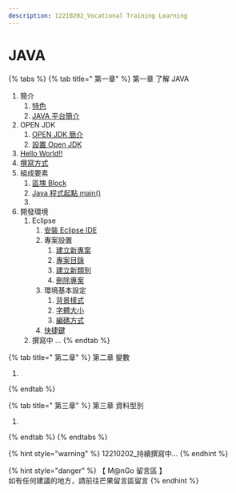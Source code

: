 ```yaml
---
description: 12210202_Vocational Training Learning
---
```


# JAVA

{% tabs %}
{% tab title=" 第一章" %}
第一章  了解 JAVA

1. 簡介
   1. [特色](di-yi-zhang-le-jie-java/jian-jie/te-se.md)
   2. [JAVA 平台簡介](di-yi-zhang-le-jie-java/jian-jie/java-ping-tai-jian-jie.md)
2. OPEN JDK
   1. [OPEN JDK 簡介](di-yi-zhang-qian-zhi-zuo-ye/open-jdk-jian-jie.md)
   2. [設置 Open JDK](di-yi-zhang-qian-zhi-zuo-ye/she-zhi-open-jdk.md)
3. [Hello World!!](di-yi-zhang-qian-zhi-zuo-ye/hello-world.md)
4. [撰寫方式](di-yi-zhang-qian-zhi-zuo-ye/java-zhuan-xie-fang-shi.md)
5. 組成要素
   1. [區塊 Block](di-yi-zhang-le-jie-java/zu-cheng-yao-su/qu-kuai-block.md)
   2. [Java 程式起點 main()](di-yi-zhang-le-jie-java/zu-cheng-yao-su/java-cheng-shi-qi-dian-main.md)
   3.
6. 開發環境
   1. Eclipse
      1. [安裝 Eclipse IDE](di-yi-zhang-qian-zhi-zuo-ye/java-kai-fa-huan-jing/eclipse/an-zhuang-eclipse-ide.md)
      2. 專案設置
         1. [建立新專案](di-yi-zhang-qian-zhi-zuo-ye/java-kai-fa-huan-jing/eclipse/zhuan-an-she-zhi/jian-li-xin-zhuan-an.md)
         2. [專案目錄](di-yi-zhang-qian-zhi-zuo-ye/java-kai-fa-huan-jing/eclipse/zhuan-an-she-zhi/zhuan-an-mu-lu.md)
         3. [建立新類別](di-yi-zhang-qian-zhi-zuo-ye/java-kai-fa-huan-jing/eclipse/zhuan-an-she-zhi/jian-li-xin-lei-bie.md)
         4. [刪除專案](di-yi-zhang-qian-zhi-zuo-ye/java-kai-fa-huan-jing/eclipse/zhuan-an-she-zhi/shan-chu-zhuan-an.md)
      3. 環境基本設定
         1. [背景樣式](di-yi-zhang-qian-zhi-zuo-ye/java-kai-fa-huan-jing/eclipse/huan-jing-ji-ben-she-ding/bei-jing-yang-shi.md)
         2. [字體大小](di-yi-zhang-qian-zhi-zuo-ye/java-kai-fa-huan-jing/eclipse/huan-jing-ji-ben-she-ding/zi-ti-da-xiao.md)
         3. [編碼方式](di-yi-zhang-qian-zhi-zuo-ye/java-kai-fa-huan-jing/eclipse/huan-jing-ji-ben-she-ding/bian-ma-fang-shi.md)
      4. [快捷鍵](di-yi-zhang-qian-zhi-zuo-ye/java-kai-fa-huan-jing/eclipse/kuai-jie-jian.md)
   2. 撰寫中 ...
{% endtab %}

{% tab title=" 第二章" %}
第二章 變數

1.
{% endtab %}

{% tab title=" 第三章" %}
第三章  資料型別

1.
{% endtab %}
{% endtabs %}

{% hint style="warning" %}
12210202\_持續撰寫中...
{% endhint %}

{% hint style="danger" %}
【 M@nGo 留言區 】\
如有任何建議的地方，請前往芒果留言區留言
{% endhint %}

